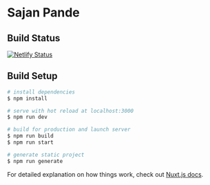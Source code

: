# Sajan Pande

## Build Status
[![Netlify Status](https://api.netlify.com/api/v1/badges/13822f8f-4555-435e-82cb-33a21f14ec08/deploy-status)](https://app.netlify.com/sites/michaelpumo/deploys)

## Build Setup

```bash
# install dependencies
$ npm install

# serve with hot reload at localhost:3000
$ npm run dev

# build for production and launch server
$ npm run build
$ npm run start

# generate static project
$ npm run generate
```

For detailed explanation on how things work, check out [Nuxt.js docs](https://nuxtjs.org).
